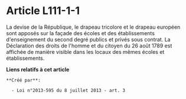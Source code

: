 # Article L111-1-1

La devise de la République, le drapeau tricolore et le drapeau européen sont apposés sur la façade des écoles et des
établissements d'enseignement du second degré publics et privés sous contrat. La Déclaration des droits de l'homme et du
citoyen du 26 août 1789 est affichée de manière visible dans les locaux des mêmes écoles et établissements.

**Liens relatifs à cet article**

	**Créé par**:

	  - Loi n°2013-595 du 8 juillet 2013 - art. 3
